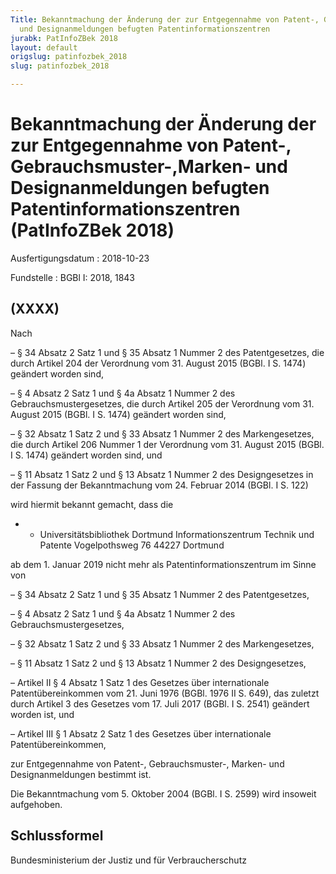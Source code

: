 ```yaml
---
Title: Bekanntmachung der Änderung der zur Entgegennahme von Patent-, Gebrauchsmuster-,Marken-
  und Designanmeldungen befugten Patentinformationszentren
jurabk: PatInfoZBek 2018
layout: default
origslug: patinfozbek_2018
slug: patinfozbek_2018

---
```


# Bekanntmachung der Änderung der zur Entgegennahme von Patent-, Gebrauchsmuster-,Marken- und Designanmeldungen befugten Patentinformationszentren (PatInfoZBek 2018)

Ausfertigungsdatum
:   2018-10-23

Fundstelle
:   BGBl I: 2018, 1843


## (XXXX)

Nach

–   § 34 Absatz 2 Satz 1 und § 35 Absatz 1 Nummer 2 des Patentgesetzes, die durch Artikel 204 der Verordnung vom 31. August 2015 (BGBl. I S. 1474) geändert worden sind,


–   § 4 Absatz 2 Satz 1 und § 4a Absatz 1 Nummer 2 des Gebrauchsmustergesetzes, die durch Artikel 205 der Verordnung vom 31. August 2015 (BGBl. I S. 1474) geändert worden sind,


–   § 32 Absatz 1 Satz 2 und § 33 Absatz 1 Nummer 2 des Markengesetzes, die durch Artikel 206 Nummer 1 der Verordnung vom 31. August 2015 (BGBl. I S. 1474) geändert worden sind, und


–   § 11 Absatz 1 Satz 2 und § 13 Absatz 1 Nummer 2 des Designgesetzes in der Fassung der Bekanntmachung vom 24. Februar 2014 (BGBl. I S. 122)



wird hiermit bekannt gemacht, dass die

*    *   Universitätsbibliothek Dortmund
        Informationszentrum Technik und Patente
        Vogelpothsweg 76
        44227 Dortmund



ab dem 1. Januar 2019 nicht mehr als Patentinformationszentrum im Sinne von

–   § 34 Absatz 2 Satz 1 und § 35 Absatz 1 Nummer 2 des Patentgesetzes,


–   § 4 Absatz 2 Satz 1 und § 4a Absatz 1 Nummer 2 des Gebrauchsmustergesetzes,


–   § 32 Absatz 1 Satz 2 und § 33 Absatz 1 Nummer 2 des Markengesetzes,


–   § 11 Absatz 1 Satz 2 und § 13 Absatz 1 Nummer 2 des Designgesetzes,


–   Artikel II § 4 Absatz 1 Satz 1 des Gesetzes über internationale Patentübereinkommen vom 21. Juni 1976 (BGBl. 1976 II S. 649), das zuletzt durch Artikel 3 des Gesetzes vom 17. Juli 2017 (BGBl. I S. 2541) geändert worden ist, und


–   Artikel III § 1 Absatz 2 Satz 1 des Gesetzes über internationale Patentübereinkommen,



zur Entgegennahme von Patent-, Gebrauchsmuster-, Marken- und Designanmeldungen bestimmt ist.

Die Bekanntmachung vom 5. Oktober 2004 (BGBl. I S. 2599) wird insoweit aufgehoben.


## Schlussformel

Bundesministerium der Justiz und für Verbraucherschutz

